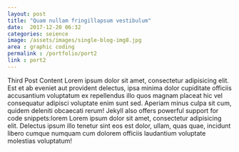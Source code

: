 ```yaml
---
layout: post
title: "Quam nullam fringillapsum vestibulum"
date:  2017-12-20 06:32
categories: seience
image: /assets/images/single-blog-img8.jpg
area : graphic coding
permalink : /portfolio/port2
link : port2
---
```

Third Post Content Lorem ipsum dolor sit amet, consectetur adipisicing elit. Est et ab eveniet aut provident delectus, ipsa minima dolor cupiditate officiis accusantium voluptatum ex repellendus illo quos magnam placeat hic vel consequatur adipisci voluptate enim sunt sed. Aperiam minus culpa sit cum, quidem deleniti obcaecati rerum!
Jekyll also offers powerful support for code snippets:lorem Lorem ipsum dolor sit amet, consectetur adipisicing elit. Delectus ipsum illo tenetur sint eos est dolor, ullam, quas quae, incidunt libero cumque numquam cum dolorem officiis laudantium voluptate molestias voluptatum!